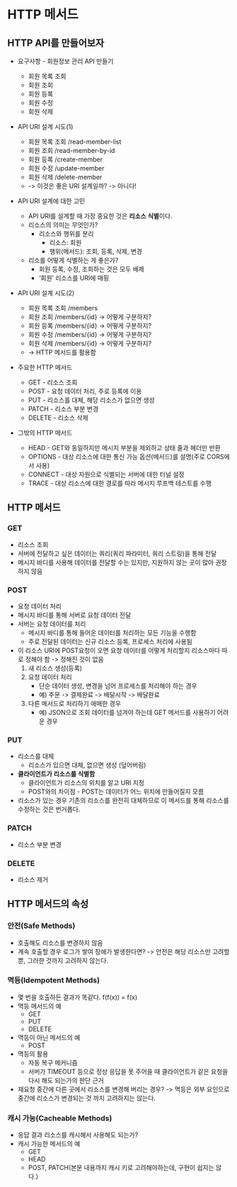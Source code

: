 # HTTP 메서드
## HTTP API를 만들어보자
* 요구사항 - 회원정보 관리 API 만들기
	* 회원 목록 조회
	* 회원 조회
	* 회원 등록
	* 회원 수정
	* 회원 삭제

* API URI 설계 시도(1) 
	* 회원 목록 조회 /read-member-list
	* 회원 조회 /read-member-by-id
	* 회원 등록 /create-member
	* 회원 수정 /update-member
	* 회원 삭제 /delete-member
	* -> 이것은 좋은 URI 설계일까? -> 아니다!

* API URI 설계에 대한 고민 
	* API URI를 설계할 때 가장 중요한 것은 **리소스 식별**이다.
	* 리소스의 의미는 무엇인가?
		* 리소스와 행위를 분리
			* 리소스: 회원
			* 행위(메서드): 조회, 등록, 삭제, 변경
	* 리소를 어떻게 식별하는 게 좋은가?
		* 회원 등록, 수정, 조회하는 것은 모두 배제
		* ‘회원’ 리소스를 URI에 매핑

* API URI 설계 시도(2) 
	* 회원 목록 조회 /members
	* 회원 조회 /members/{id} -> 어떻게 구분하지?
	* 회원 등록 /members/{id} -> 어떻게 구분하지?
	* 회원 수정 /members/{id} -> 어떻게 구분하지?
	* 회원 삭제 /members/{id} -> 어떻게 구분하지?
	* -> HTTP 메서드를 활용함
	
*  주요한 HTTP 메서드
	* GET - 리소스 조회
	* POST - 요청 데이터 처리, 주로 등록에 이용
	* PUT - 리소스를 대체, 해당 리소스가 없으면 생성
	* PATCH - 리소스 부분 변경
	* DELETE - 리소스 삭제
* 그밖의 HTTP 메서드 
	* HEAD - GET와 동일하지만 메시지 부분을 제외하고 상태 줄과 헤더만 반환
	* OPTIONS - 대상 리소스에 대한 통신 가능 옵션(메서드)를 설명(주로 CORS에서 사용)
	* CONNECT - 대상 자원으로 식별되는 서버에 대한 터널 설정
	* TRACE - 대상 리소스에 대한 경로를 따라 메시지 루프백 테스트를 수행 

## HTTP 메서드 
### GET
* 리소스 조회
* 서버에 전달하고 싶은 데이터는 쿼리(쿼리 파라미터, 쿼리 스트링)을 통해 전달
* 메시지 바디를 사용해 데이터를 전달할 수는 있지만, 지원하지 않는 곳이 많아 권장하지 않음

### POST
* 요청 데이터 처리
* 메시지 바디를 통해 서버로 요청 데이터 전달
* 서버는 요청 데이터를 처리
	* 메시지 바디를 통해 들어온 데이터를 처리하는 모든 기능을 수행함
	* 주로 전달된 데이터는 신규 리소스 등록, 프로세스 처리에 사용됨
* 이 리소스 URI에  POST요청이 오면 요청 데이터를 어떻게 처리할지 리소스마다 따로 정해야 함 -> 정해진 것이 없음
	1. 새 리소스 생성(등록)
	2. 요청 데이터 처리
		* 단순 데이터 생성, 변경을 넘어 프로세스를 처리해야 하는 경우
		* 예)  주문 -> 결제완료 -> 배달시작 -> 배달완료
	3. 다른 메서드로 처리하기 애매한 경우
		* 예) JSON으로 조회 데이터를 넘겨야 하는데 GET 메서드를 사용하기 어려운 경우

### PUT
* 리소스를 대체
	* 리소스가 있으면 대체, 없으면 생성 (덮어버림)
* **클라이언트가 리소스를 식별함**
	* 클라이언트가 리소스의 위치를 알고 URI 지정
	* POST와의 차이점 - POST는 데이터가 어느 위치에 만들어질지 모름 
* 리소스가 있는 경우 기존의 리소스를 완전히 대체하므로 이 메서드를 통해 리소스를 수정하는 것은 번거롭다.  

### PATCH
* 리소스 부분 변경

### DELETE
* 리소스 제거 

## HTTP 메서드의 속성
### 안전(Safe Methods)
* 호출해도 리소스를 변경하지 않음
* 계속 호출할 경우 로그가 쌓여 장애가 발생한다면? -> 안전은 해당 리소스만 고려할 뿐, 그러한 것까지 고려하지 않는다. 

### 멱등(Idempotent Methods)
* 몇 번을 호출하든 결과가 똑같다. f(f(x)) = f(x)
* 멱등 메서드의 예
	* GET
	* PUT
	* DELETE
* 멱등이 아닌 메서드의 예
	* POST
* 멱등의 활용
	* 자동 복구 메커니즘
	* 서버가 TIMEOUT 등으로 정상 응답을 못 주어을 때 클라이언트가 같은 요청을 다시 해도 되는가의 판단 근거
* 재요청 중간에 다른 곳에서 리소스를 변경해 버리는 경우? -> 멱등은 외부 요인으로 중간에 리소스가 변경되는 것 까지 고려하지는 않는다. 
    
### 캐시 가능(Cacheable Methods)
* 응답 결과 리소스를 캐시해서 사용해도 되는가?
* 캐시 가능한 메서드의 예
	* GET
	* HEAD
	* POST, PATCH(본문 내용까지 캐시 키로 고려해야하는데, 구현이 쉽지는 않다.)
